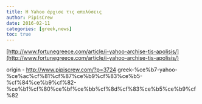 ```yaml
---
title: Η Yahoo άρχισε τις απολύσεις
author: PipisCrew
date: 2016-02-11
categories: [greek,news]
toc: true
---
```


[http://www.fortunegreece.com/article/i-yahoo-archise-tis-apolisis/](http://www.fortunegreece.com/article/i-yahoo-archise-tis-apolisis/)

origin - http://www.pipiscrew.com/?p=3724 greek-%ce%b7-yahoo-%ce%ac%cf%81%cf%87%ce%b9%cf%83%ce%b5-%cf%84%ce%b9%cf%82-%ce%b1%cf%80%ce%bf%ce%bb%cf%8d%cf%83%ce%b5%ce%b9%cf%82